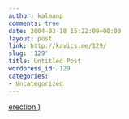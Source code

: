 ```yaml
---
author: kalmanp
comments: true
date: 2004-03-18 15:22:09+00:00
layout: post
link: http://kavics.me/129/
slug: '129'
title: Untitled Post
wordpress_id: 129
categories:
- Uncategorized
---
```


[erection:)](http://www.baeijs.dk/images/toons/erection.jpg)
